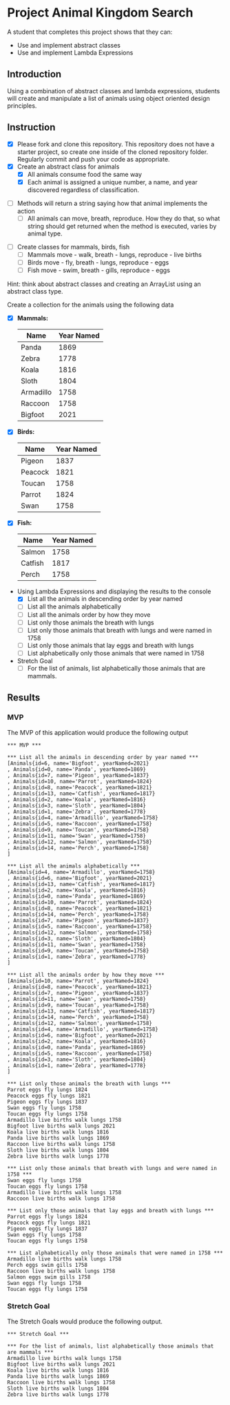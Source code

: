 # Project Animal Kingdom Search

A student that completes this project shows that they can:

* Use and implement abstract classes
* Use and implement Lambda Expressions

## Introduction

Using a combination of abstract classes and lambda expressions, students will create and manipulate a list of animals using object oriented design principles.

## Instruction

* [x] Please fork and clone this repository. This repository does not have a starter project, so create one inside of the cloned repository folder. Regularly commit and push your code as appropriate.
* [x] Create an abstract class for animals
  * [x] All animals consume food the same way
  * [x] Each animal is assigned a unique number, a name, and year discovered regardless of classification.

- [ ] Methods will return a string saying how that animal implements the action
  - [ ] All animals can move, breath, reproduce. How they do that, so what string should get returned when the method is executed, varies by animal type.

* [ ] Create classes for mammals, birds, fish
  * [ ] Mammals move - walk, breath - lungs, reproduce - live births
  * [ ] Birds move - fly, breath - lungs, reproduce - eggs
  * [ ] Fish move - swim, breath - gills, reproduce - eggs

Hint: think about abstract classes and creating an ArrayList using an abstract class type.

Create a collection for the animals using the following data

* [x] **Mammals:**

    | Name      | Year Named |
    |-----------|-------|
    | Panda     | 1869  |
    | Zebra     | 1778  |
    | Koala     | 1816  |
    | Sloth     | 1804  |
    | Armadillo | 1758  |
    | Raccoon   | 1758  |
    | Bigfoot   | 2021  |

* [x] **Birds:**

    | Name      | Year Named |
    |-----------|------|
    | Pigeon    | 1837 |
    | Peacock   | 1821 |
    | Toucan    | 1758 |
    | Parrot    | 1824 |
    | Swan      | 1758 |

* [x] **Fish:**

    | Name      | Year Named |
    |-----------|------|
    | Salmon    | 1758 |
    | Catfish   | 1817 |
    | Perch     | 1758 |

* Using Lambda Expressions and displaying the results to the console
  * [x] List all the animals in descending order by year named
  * [ ] List all the animals alphabetically
  * [ ] List all the animals order by how they move
  * [ ] List only those animals the breath with lungs
  * [ ] List only those animals that breath with lungs and were named in 1758
  * [ ] List only those animals that lay eggs and breath with lungs
  * [ ] List alphabetically only those animals that were named in 1758

* Stretch Goal
  * [ ] For the list of animals, list alphabetically those animals that are mammals.

## Results

### MVP

The MVP of this application would produce the following output

```TEXT
*** MVP ***

*** List all the animals in descending order by year named ***
[Animals{id=6, name='Bigfoot', yearNamed=2021}
, Animals{id=0, name='Panda', yearNamed=1869}
, Animals{id=7, name='Pigeon', yearNamed=1837}
, Animals{id=10, name='Parrot', yearNamed=1824}
, Animals{id=8, name='Peacock', yearNamed=1821}
, Animals{id=13, name='Catfish', yearNamed=1817}
, Animals{id=2, name='Koala', yearNamed=1816}
, Animals{id=3, name='Sloth', yearNamed=1804}
, Animals{id=1, name='Zebra', yearNamed=1778}
, Animals{id=4, name='Armadillo', yearNamed=1758}
, Animals{id=5, name='Raccoon', yearNamed=1758}
, Animals{id=9, name='Toucan', yearNamed=1758}
, Animals{id=11, name='Swan', yearNamed=1758}
, Animals{id=12, name='Salmon', yearNamed=1758}
, Animals{id=14, name='Perch', yearNamed=1758}
]

*** List all the animals alphabetically ***
[Animals{id=4, name='Armadillo', yearNamed=1758}
, Animals{id=6, name='Bigfoot', yearNamed=2021}
, Animals{id=13, name='Catfish', yearNamed=1817}
, Animals{id=2, name='Koala', yearNamed=1816}
, Animals{id=0, name='Panda', yearNamed=1869}
, Animals{id=10, name='Parrot', yearNamed=1824}
, Animals{id=8, name='Peacock', yearNamed=1821}
, Animals{id=14, name='Perch', yearNamed=1758}
, Animals{id=7, name='Pigeon', yearNamed=1837}
, Animals{id=5, name='Raccoon', yearNamed=1758}
, Animals{id=12, name='Salmon', yearNamed=1758}
, Animals{id=3, name='Sloth', yearNamed=1804}
, Animals{id=11, name='Swan', yearNamed=1758}
, Animals{id=9, name='Toucan', yearNamed=1758}
, Animals{id=1, name='Zebra', yearNamed=1778}
]

*** List all the animals order by how they move ***
[Animals{id=10, name='Parrot', yearNamed=1824}
, Animals{id=8, name='Peacock', yearNamed=1821}
, Animals{id=7, name='Pigeon', yearNamed=1837}
, Animals{id=11, name='Swan', yearNamed=1758}
, Animals{id=9, name='Toucan', yearNamed=1758}
, Animals{id=13, name='Catfish', yearNamed=1817}
, Animals{id=14, name='Perch', yearNamed=1758}
, Animals{id=12, name='Salmon', yearNamed=1758}
, Animals{id=4, name='Armadillo', yearNamed=1758}
, Animals{id=6, name='Bigfoot', yearNamed=2021}
, Animals{id=2, name='Koala', yearNamed=1816}
, Animals{id=0, name='Panda', yearNamed=1869}
, Animals{id=5, name='Raccoon', yearNamed=1758}
, Animals{id=3, name='Sloth', yearNamed=1804}
, Animals{id=1, name='Zebra', yearNamed=1778}
]

*** List only those animals the breath with lungs ***
Parrot eggs fly lungs 1824
Peacock eggs fly lungs 1821
Pigeon eggs fly lungs 1837
Swan eggs fly lungs 1758
Toucan eggs fly lungs 1758
Armadillo live births walk lungs 1758
Bigfoot live births walk lungs 2021
Koala live births walk lungs 1816
Panda live births walk lungs 1869
Raccoon live births walk lungs 1758
Sloth live births walk lungs 1804
Zebra live births walk lungs 1778

*** List only those animals that breath with lungs and were named in 1758 ***
Swan eggs fly lungs 1758
Toucan eggs fly lungs 1758
Armadillo live births walk lungs 1758
Raccoon live births walk lungs 1758

*** List only those animals that lay eggs and breath with lungs ***
Parrot eggs fly lungs 1824
Peacock eggs fly lungs 1821
Pigeon eggs fly lungs 1837
Swan eggs fly lungs 1758
Toucan eggs fly lungs 1758

*** List alphabetically only those animals that were named in 1758 ***
Armadillo live births walk lungs 1758
Perch eggs swim gills 1758
Raccoon live births walk lungs 1758
Salmon eggs swim gills 1758
Swan eggs fly lungs 1758
Toucan eggs fly lungs 1758
```

### Stretch Goal

The Stretch Goals would produce the following output.

```TEXT
*** Stretch Goal ***

*** For the list of animals, list alphabetically those animals that are mammals ***
Armadillo live births walk lungs 1758
Bigfoot live births walk lungs 2021
Koala live births walk lungs 1816
Panda live births walk lungs 1869
Raccoon live births walk lungs 1758
Sloth live births walk lungs 1804
Zebra live births walk lungs 1778
```
